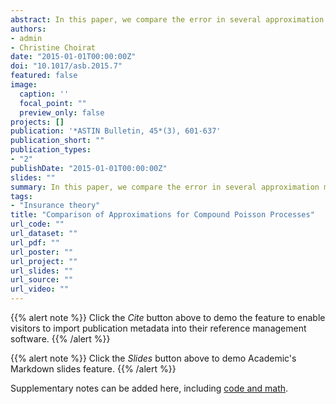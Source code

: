```yaml
---
abstract: In this paper, we compare the error in several approximation methods for the cumulative aggregate claim distribution customarily used in the collective model of insurance theory. In this model, it is usually supposed that a portfolio is at risk for a time period of length $t$. The occurrences of the claims are governed by a Poisson process of intensity $\mu$ so that the number of claims in $[0,t]$ is a Poisson random variable with parameter $\lambda = \mu t$. Each single claim is an independent replication of the random variable $X$, representing the claim severity. The aggregate claim or total claim amount process in $[0,t]$ is represented by the random sum of $N$ independent replications of $X$, whose cumulative distribution function (cdf) is the object of study. Due to its computational complexity, several approximation methods for this cdf have been proposed. In this paper, we consider 15 approximations put forward in the literature that only use information on the lower order moments of the involved distributions. For each approximation, we consider the difference between the true distribution and the approximating one and we propose to use expansions of this difference related to Edgeworth series to measure their accuracy as $\lambda = \mu t$ diverges to infinity. Using these expansions, several statements concerning the quality of approximations for the distribution of the aggregate claim process can find theoretical support. Other statements can be disproved on the same grounds. Finally, we investigate numerically the accuracy of the proposed formulas.
authors:
- admin
- Christine Choirat
date: "2015-01-01T00:00:00Z"
doi: "10.1017/asb.2015.7"
featured: false
image:
  caption: ''
  focal_point: ""
  preview_only: false
projects: []
publication: '*ASTIN Bulletin, 45*(3), 601-637'
publication_short: ""
publication_types:
- "2"
publishDate: "2015-01-01T00:00:00Z"
slides: ""
summary: In this paper, we compare the error in several approximation methods for the cumulative aggregate claim distribution customarily used in the collective model of insurance theory. In this model, it is usually supposed that a portfolio is at risk for a time period of length $t$. The occurrences of the claims are governed by a Poisson process of intensity $\mu$ so that the number of claims in $[0,t]$ is a Poisson random variable with parameter $\lambda = \mu t$. Each single claim is an independent replication of the random variable $X$, representing the claim severity. The aggregate claim or total claim amount process in $[0,t]$ is represented by the random sum of $N$ independent replications of $X$, whose cumulative distribution function (cdf) is the object of study. Due to its computational complexity, several approximation methods for this cdf have been proposed. In this paper, we consider 15 approximations put forward in the literature that only use information on the lower order moments of the involved distributions. For each approximation, we consider the difference between the true distribution and the approximating one and we propose to use expansions of this difference related to Edgeworth series to measure their accuracy as $\lambda = \mu t$ diverges to infinity. Using these expansions, several statements concerning the quality of approximations for the distribution of the aggregate claim process can find theoretical support. Other statements can be disproved on the same grounds. Finally, we investigate numerically the accuracy of the proposed formulas.
tags:
- "Insurance theory"
title: "Comparison of Approximations for Compound Poisson Processes"
url_code: ""
url_dataset: ""
url_pdf: ""
url_poster: ""
url_project: ""
url_slides: ""
url_source: ""
url_video: ""
---
```


{{% alert note %}}
Click the *Cite* button above to demo the feature to enable visitors to import publication metadata into their reference management software.
{{% /alert %}}

{{% alert note %}}
Click the *Slides* button above to demo Academic's Markdown slides feature.
{{% /alert %}}

Supplementary notes can be added here, including [code and math](https://sourcethemes.com/academic/docs/writing-markdown-latex/).
